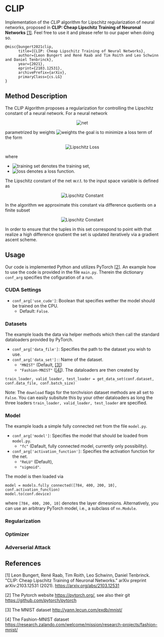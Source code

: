 # CLIP
Implementation of the *CLIP* algorithm for Lipschitz regularization of neural networks, proposed in **CLIP: Cheap Lipschitz Training of Neuronal Networks** [[1]](#1).
Feel free to use it and please refer to our paper when doing so.
```
@misc{bungert2021clip,
      title={CLIP: Cheap Lipschitz Training of Neural Networks}, 
      author={Leon Bungert and René Raab and Tim Roith and Leo Schwinn and Daniel Tenbrinck},
      year={2021},
      eprint={2103.12531},
      archivePrefix={arXiv},
      primaryClass={cs.LG}
}
```

## Method Description
The CLIP Algorithm proposes a regularization for controlling the Lipschitz constant of a neural network. For a neural network 
<p align="center">
      <img src="https://latex.codecogs.com/svg.latex?\Large&space;f_\theta:\mathcal{X}\rightarrow\mathcal{Y}" title="net"/> 
</p>

parametrized by weights <img src="https://latex.codecogs.com/svg.latex?\theta" title="weights"/> the goal is to minimize a loss term of the form

<p align="center">
      <img src="https://latex.codecogs.com/svg.latex?\Large&space;\frac{1}{|\mathcal{T}|}\sum_{(x,y)\in\mathcal{T}}l(f_{\theta}(x),y)+\lambda~\mathrm{Lip}(f_\theta)," title="Lipschitz Loss" />
</p>

where
* <img src="https://latex.codecogs.com/svg.latex?\mathcal{T}=\{(x_i,y_i)\}_{i=1}^N\subset\mathcal{X}\times\mathcal{Y}" title="training set"/> denotes the training set, 
* <img src="https://latex.codecogs.com/svg.latex?l(\cdot,\cdot)" title="loss"/> denotes a loss function.

The Lipschitz constant of the net w.r.t. to the input space variable is defined as
<p align="center">
      <img src="https://latex.codecogs.com/svg.latex?\Large&space;\mathrm{Lip}(f_\theta)=\sup_{x,x^\prime\in\mathcal{X}}\frac{|f_\theta(x)-f_\theta(x^\prime)|}{|x-x^\prime|}." title="Lipschitz Constant" />
</p>

In the algorithm we approximate this constant via difference quotients on a finite subset
<p align="center">
      <img src="https://latex.codecogs.com/svg.latex?\Large&space;\mathcal{X}_{\mathrm{Lip}}\subset\mathcal{X}\times\mathcal{X}." title="Lipschitz Constant" />
</p>

In order to ensure that the tuples in this set correspond to point with that realize a high difference qoutient the set is updated iteratively 
via a gradient ascent scheme.



## Usage
Our code is implemented Python and utilizes PyTorch [[2]](#2). An example how to use the code is provided in the file ```main.py```. 
Therein the dictionary ```conf_arg``` specifies the cofiguration of a run.
### CUDA Settings
* ```conf_arg['use_cude']```: Boolean that specifies wether the model should be trained on the CPU.
    * Default: ```False```.

### Datasets
The example loads the data via helper methods which then call the standard dataloaders provided by PyTorch.
* ```conf_arg['data_file']```: Specifies the path to the dataset you wish to use. 
* ```conf_arg['data_set']:```: Name of the dataset. 
    * ```"MNIST"``` (Default, [[3]](#3))
    * ```"Fashion-MNIST"``` ([[4]](#4)). 
The dataloaders are then created by  
```
train_loader, valid_loader, test_loader = get_data_set(conf.dataset, conf.data_file, conf.batch_size)
```
Note: The ```download``` flags for the torchvision dataset methods are all set to ```False```. You can easily subsitute this by your other dataloaders as long 
the three loaders ```train_loader, valid_loader, test_loader``` are specified.

### Model
The example loads a simple fully connected net from the file ```model.py```.
* ```conf_arg['model']```: Specifies the model that should be loaded from ```model.py```.
    * ```"fc"``` (Dafault, fully connected model, currently only possibility).
* ```conf_arg['activation_function']```: Specifies the activation function for the net.
    * ```"ReLU"``` (Default),
    * ```"sigmoid"```.

The model is then loaded via
```
model = models.fully_connected([784, 400, 200, 10], conf.activation_function)
model.to(conf.device)
```
where ```[784, 400, 200, 10]``` denotes the layer dimesnions. Alternatively, you can use an arbitrary PyTorch model, i.e., a subclass of ```nn.Module```.
### Regularization

### Optimizer

### Adverserial Attack

## References
<a id="1">[1]</a> Leon Bungert, René Raab, Tim Roith, Leo Schwinn, Daniel Tenbrinck. "CLIP: Cheap Lipschitz Training of Neuronal Networks." arXiv preprint arXiv:2103.12531 (2021). https://arxiv.org/abs/2103.12531

<a id="2">[2]</a> The Pytorch website https://pytorch.org/, see also their git https://github.com/pytorch/pytorch

<a id="3">[3]</a> The MNIST dataset http://yann.lecun.com/exdb/mnist/

<a id="4">[4]</a> The Fashion-MNIST dataset  https://research.zalando.com/welcome/mission/research-projects/fashion-mnist/


